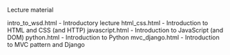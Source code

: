 Lecture material

intro_to_wsd.html - Introductory lecture
html_css.html - Introduction to HTML and CSS (and HTTP)
javascript.html - Introduction to JavaScript (and DOM)
python.html - Introduction to Python
mvc_django.html - Introduction to MVC pattern and Django
